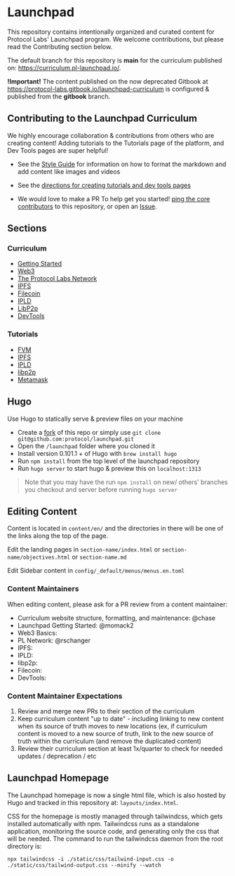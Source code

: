 # Launchpad

This repository contains intentionally organized and curated content for
Protocol Labs' Launchpad program. We welcome contributions, but please read the
Contributing section below.

The default branch for this repository is **main** for the curriculum published
on: https://curriculum.pl-launchpad.io/.

**!Important!** The content published on the now deprecated Gitbook at
https://protocol-labs.gitbook.io/launchpad-curriculum is configured & published
from the **gitbook** branch.

## Contributing to the Launchpad Curriculum

We highly encourage collaboration & contributions from others who are creating
content! Adding tutorials to the Tutorials page of the platform, and Dev Tools
pages are super helpful!

- See the [Style
  Guide](https://github.com/protocol/launchpad/blob/main/STYLE-GUIDE.md) for
  information on how to format the markdown and add content like images and
  videos
- See the [directions for creating tutorials and dev tools
  pages](https://github.com/protocol/launchpad/blob/main/templates/README.md)

- We would love to make a PR To help get you started! [ping the core
  contributors](https://github.com/protocol/launchpad/graphs/contributors) to
  this repository, or open an
  [Issue](https://github.com/protocol/launchpad/issues).

## Sections

### Curriculum

- [Getting Started](content/en/curriculum/getting-started)
- [Web3](content/en/curriculum/web3)
- [The Protocol Labs Network](content/en/curriculum/pln)
- [IPFS](content/en/curriculum/ipfs)
- [Filecoin](content/en/curriculum/filecoin)
- [IPLD](content/en/curriculum/ipld)
- [LibP2p](content/en/curriculum/libp2p)
- [DevTools](content/en/curriculum/dev-tools)

### Tutorials

- [FVM](content/en/tutorials)
- [IPFS](content/en/ipfs-intro)
- [IPLD](content/en/ipld)
- [libp2p](content/en/libp2p)
- [Metamask](content/en/metamask-intro)

## Hugo

Use Hugo to statically serve & preview files on your machine

- Create a [fork](https://docs.github.com/en/get-started/quickstart/fork-a-repo)
  of this repo or simply use `git clone git@github.com:protocol/launchpad.git`
- Open the `/launchpad` folder where you cloned it
- Install version 0.101.1 + of Hugo with `brew install hugo`
- Run `npm install` from the top level of the launchpad repository
- Run `hugo server` to start hugo & preview this on `localhost:1313`

> Note that you may have the run `npm install` on new/ others' branches you
> checkout and server before running `hugo server`

## Editing Content

Content is located in `content/en/` and the directories in there will be one of
the links along the top of the page.

Edit the landing pages in `section-name/index.html` or
`section-name/objectives.html` or `section-name.md`

Edit Sidebar content in `config/_default/menus/menus.en.toml`

### Content Maintainers

When editing content, please ask for a PR review from a content maintainer:

- Curriculum website structure, formatting, and maintenance: @chase
- Launchpad Getting Started: @momack2
- Web3 Basics:
- PL Network: @rschanger
- IPFS:
- IPLD:
- libp2p:
- Filecoin:
- DevTools:

### Content Maintainer Expectations

1. Review and merge new PRs to their section of the curriculum
2. Keep curriculum content "up to date" - including linking to new content when its source of truth moves to new locations (ex, if curriculum content is moved to a new source of truth, link to the new source of truth within the curriculum (and remove the duplicated content)
3. Review their curriculum section at least 1x/quarter to check for needed updates / deprecation / etc

## Launchpad Homepage

The Launchpad homepage is now a single html file, which is also hosted by Hugo
and tracked in this repository at: `layouts/index.html`.

CSS for the homepage is mostly managed through tailwindcss, which gets installed
automatically with npm. Tailwindcss runs as a standalone application, monitoring
the source code, and generating only the css that will be needed. The command to
run the tailwindcss daemon from the root directory is:

<!-- prettier-ignore -->
```
npx tailwindcss -i ./static/css/tailwind-input.css -o ./static/css/tailwind-output.css --minify --watch
```
